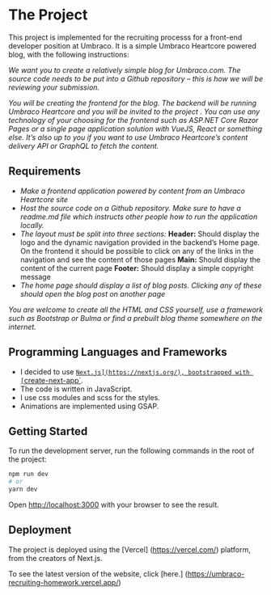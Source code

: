 # The Project

This project is implemented for the recruiting processs for a front-end developer position at Umbraco. It is a simple Umbraco Heartcore powered blog, with the following instructions:

_We want you to create a relatively simple blog for Umbraco.com. The source code needs to be put into a Github repository – this is how we will be reviewing your submission._

_You will be creating the frontend for the blog. The backend will be running Umbraco Heartcore and you will be invited to the project . You can use any technology of your choosing for the frontend such as ASP.NET Core Razor Pages or a single page application solution with VueJS, React or something else. It’s also up to you if you want to use Umbraco Heartcore’s content delivery API or GraphQL to fetch the content._

## Requirements

- _Make a frontend application powered by content from an Umbraco Heartcore site_
- _Host the source code on a Github repository. Make sure to have a readme.md file which instructs other people how to run the application locally._
- _The layout must be split into three sections:_
  **Header:** Should display the logo and the dynamic navigation provided in the backend’s Home page. On the frontend it should be possible to click on any of the links in the navigation and see the content of those pages
  **Main:** Should display the content of the current page
  **Footer:** Should display a simple copyright message
- _The home page should display a list of blog posts. Clicking any of these should open the blog post on another page_

_You are welcome to create all the HTML and CSS yourself, use a framework such as Bootstrap or Bulma or find a prebuilt blog theme somewhere on the internet._

## Programming Languages and Frameworks

- I decided to use [`Next.js](https://nextjs.org/), bootstrapped with [`create-next-app`](https://github.com/vercel/next.js/tree/canary/packages/create-next-app).
- The code is written in JavaScript.
- I use css modules and scss for the styles.
- Animations are implemented using GSAP.

## Getting Started

To run the development server, run the following commands in the root of the project:

```bash
npm run dev
# or
yarn dev
```

Open [http://localhost:3000](http://localhost:3000) with your browser to see the result.

## Deployment

The project is deployed using the [Vercel] (https://vercel.com/) platform, from the creators of Next.js.

To see the latest version of the website, click [here.] (https://umbraco-recruiting-homework.vercel.app/)
